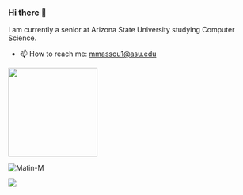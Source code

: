 ### Hi there 👋

I am currently a senior at Arizona State University studying Computer Science. 

- 📫 How to reach me: mmassou1@asu.edu

<img align="center" height="180em" src="https://github-readme-stats.vercel.app/api?username=Matin-M&show_icons=true&hide_border=true&&count_private=true&include_all_commits=true" />
<p><img align="center" src="https://github-readme-stats.vercel.app/api/top-langs?username=Matin-M&show_icons=true&locale=en&layout=compact" alt="Matin-M"/></p>

![](https://api.visitorbadge.io/api/VisitorHit?user=Matin-M&repo=github-visitors-badge&countColor=%237B1E7A)
